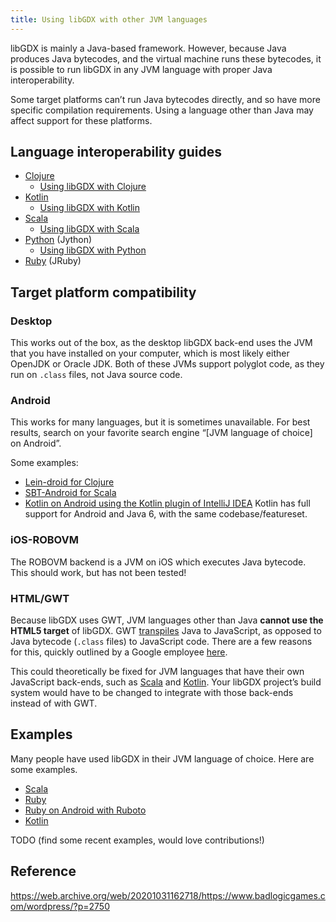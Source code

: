 ```yaml
---
title: Using libGDX with other JVM languages
---
```

libGDX is mainly a Java-based framework. However, because Java produces Java bytecodes, and the virtual machine runs these bytecodes, it is possible to run libGDX in any JVM language with proper Java interoperability.

Some target platforms can’t run Java bytecodes directly, and so have more specific compilation requirements. Using a language other than Java may affect support for these platforms.

## Language interoperability guides

* [Clojure](https://clojure.org/reference/java_interop)
    * [Using libGDX with Clojure](/wiki/jvm-langs/using-libgdx-with-clojure)
* [Kotlin](https://kotlinlang.org/docs/java-interop.html)
    * [Using libGDX with Kotlin](/wiki/jvm-langs/using-libgdx-with-kotlin)
* [Scala](https://www.scala-lang.org/old/faq/4)
    * [Using libGDX with Scala](/wiki/jvm-langs/using-libgdx-with-scala)
* [Python](https://jython.readthedocs.io/en/latest/JythonAndJavaIntegration/) (Jython)
    * [Using libGDX with Python](/wiki/jvm-langs/using-libgdx-with-python)
* [Ruby](https://github.com/jruby/jruby/wiki/CallingJavaFromJRuby) (JRuby)

## Target platform compatibility

### Desktop

This works out of the box, as the desktop libGDX back-end uses the JVM that you have installed on your computer, which is most likely either OpenJDK or Oracle JDK. Both of these JVMs support polyglot code, as they run on `.class` files, not Java source code.

### Android

This works for many languages, but it is sometimes unavailable. For best results, search on your favorite search engine “[JVM language of choice] on Android”.

Some examples:

* [Lein-droid for Clojure](https://github.com/clojure-android/lein-droid/wiki/Tutorial)
* [SBT-Android for Scala](https://github.com/scala-android/sbt-android)
* [Kotlin on Android using the Kotlin plugin of IntelliJ IDEA](http://blog.jetbrains.com/kotlin/2013/08/working-with-kotlin-in-android-studio/) Kotlin has full support for Android and Java 6, with the same codebase/featureset.

### iOS-ROBOVM

The ROBOVM backend is a JVM on iOS which executes Java bytecode. This should work, but has not been tested!

### HTML/GWT

Because libGDX uses GWT, JVM languages other than Java **cannot use the HTML5 target** of libGDX. GWT [transpiles](https://en.wikipedia.org/wiki/Source-to-source_compiler) Java to JavaScript, as opposed to Java bytecode (`.class` files) to JavaScript code. There are a few reasons for this, quickly outlined by a Google employee [here](https://groups.google.com/d/msg/google-web-toolkit/SIUZRZyvEPg/OaCGAfNAzzEJ).

This could theoretically be fixed for JVM languages that have their own JavaScript back-ends, such as [Scala](https://www.scala-js.org/) and [Kotlin](https://kotlinlang.org/docs/tutorials/create-library-js.html). Your libGDX project’s build system would have to be changed to integrate with those back-ends instead of with GWT.

## Examples

Many people have used libGDX in their JVM language of choice. Here are some examples.

* [Scala](https://github.com/ajhager/libgdx-sbt-project.g8)
* [Ruby](https://github.com/kabbotta/LibGDX-and-Ruby)
* [Ruby on Android with Ruboto](https://github.com/ashes999/libgdx-ruboto)
* [Kotlin](/wiki/jvm-langs/using-libgdx-with-kotlin#examples-of-libgdx-projects-using-kotlin)

TODO (find some recent examples, would love contributions!)


## Reference

https://web.archive.org/web/20201031162718/https://www.badlogicgames.com/wordpress/?p=2750
